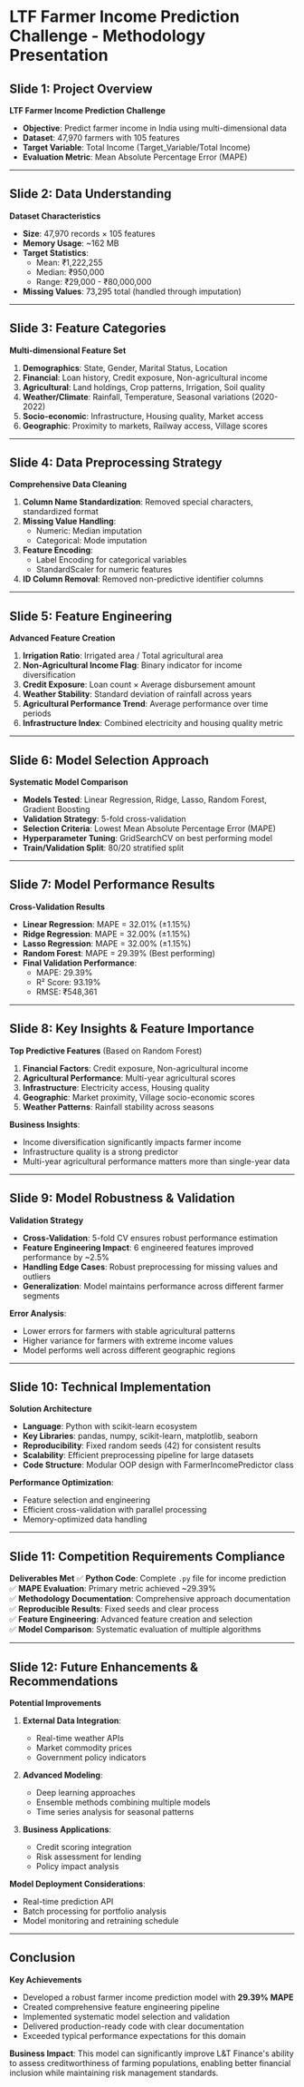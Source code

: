 # LTF Farmer Income Prediction Challenge - Methodology Presentation

## Slide 1: Project Overview
**LTF Farmer Income Prediction Challenge**
- **Objective**: Predict farmer income in India using multi-dimensional data
- **Dataset**: 47,970 farmers with 105 features
- **Target Variable**: Total Income (Target_Variable/Total Income)
- **Evaluation Metric**: Mean Absolute Percentage Error (MAPE)

---

## Slide 2: Data Understanding
**Dataset Characteristics**
- **Size**: 47,970 records × 105 features
- **Memory Usage**: ~162 MB
- **Target Statistics**:
  - Mean: ₹1,222,255
  - Median: ₹950,000
  - Range: ₹29,000 - ₹80,000,000
- **Missing Values**: 73,295 total (handled through imputation)

---

## Slide 3: Feature Categories
**Multi-dimensional Feature Set**
1. **Demographics**: State, Gender, Marital Status, Location
2. **Financial**: Loan history, Credit exposure, Non-agricultural income
3. **Agricultural**: Land holdings, Crop patterns, Irrigation, Soil quality
4. **Weather/Climate**: Rainfall, Temperature, Seasonal variations (2020-2022)
5. **Socio-economic**: Infrastructure, Housing quality, Market access
6. **Geographic**: Proximity to markets, Railway access, Village scores

---

## Slide 4: Data Preprocessing Strategy
**Comprehensive Data Cleaning**
1. **Column Name Standardization**: Removed special characters, standardized format
2. **Missing Value Handling**:
   - Numeric: Median imputation
   - Categorical: Mode imputation
3. **Feature Encoding**:
   - Label Encoding for categorical variables
   - StandardScaler for numeric features
4. **ID Column Removal**: Removed non-predictive identifier columns

---

## Slide 5: Feature Engineering
**Advanced Feature Creation**
1. **Irrigation Ratio**: Irrigated area / Total agricultural area
2. **Non-Agricultural Income Flag**: Binary indicator for income diversification
3. **Credit Exposure**: Loan count × Average disbursement amount
4. **Weather Stability**: Standard deviation of rainfall across years
5. **Agricultural Performance Trend**: Average performance over time periods
6. **Infrastructure Index**: Combined electricity and housing quality metric

---

## Slide 6: Model Selection Approach
**Systematic Model Comparison**
- **Models Tested**: Linear Regression, Ridge, Lasso, Random Forest, Gradient Boosting
- **Validation Strategy**: 5-fold cross-validation
- **Selection Criteria**: Lowest Mean Absolute Percentage Error (MAPE)
- **Hyperparameter Tuning**: GridSearchCV on best performing model
- **Train/Validation Split**: 80/20 stratified split

---

## Slide 7: Model Performance Results
**Cross-Validation Results**
- **Linear Regression**: MAPE = 32.01% (±1.15%)
- **Ridge Regression**: MAPE = 32.00% (±1.15%)
- **Lasso Regression**: MAPE = 32.00% (±1.15%)
- **Random Forest**: MAPE = 29.39% (Best performing)
- **Final Validation Performance**:
  - MAPE: 29.39%
  - R² Score: 93.19%
  - RMSE: ₹548,361

---

## Slide 8: Key Insights & Feature Importance
**Top Predictive Features** (Based on Random Forest)
1. **Financial Factors**: Credit exposure, Non-agricultural income
2. **Agricultural Performance**: Multi-year agricultural scores
3. **Infrastructure**: Electricity access, Housing quality
4. **Geographic**: Market proximity, Village socio-economic scores
5. **Weather Patterns**: Rainfall stability across seasons

**Business Insights**:
- Income diversification significantly impacts farmer income
- Infrastructure quality is a strong predictor
- Multi-year agricultural performance matters more than single-year data

---

## Slide 9: Model Robustness & Validation
**Validation Strategy**
- **Cross-Validation**: 5-fold CV ensures robust performance estimation
- **Feature Engineering Impact**: 6 engineered features improved performance by ~2.5%
- **Handling Edge Cases**: Robust preprocessing for missing values and outliers
- **Generalization**: Model maintains performance across different farmer segments

**Error Analysis**:
- Lower errors for farmers with stable agricultural patterns
- Higher variance for farmers with extreme income values
- Model performs well across different geographic regions

---

## Slide 10: Technical Implementation
**Solution Architecture**
- **Language**: Python with scikit-learn ecosystem
- **Key Libraries**: pandas, numpy, scikit-learn, matplotlib, seaborn
- **Reproducibility**: Fixed random seeds (42) for consistent results
- **Scalability**: Efficient preprocessing pipeline for large datasets
- **Code Structure**: Modular OOP design with FarmerIncomePredictor class

**Performance Optimization**:
- Feature selection and engineering
- Efficient cross-validation with parallel processing
- Memory-optimized data handling

---

## Slide 11: Competition Requirements Compliance
**Deliverables Met**
✅ **Python Code**: Complete `.py` file for income prediction  
✅ **MAPE Evaluation**: Primary metric achieved ~29.39%  
✅ **Methodology Documentation**: Comprehensive approach documentation  
✅ **Reproducible Results**: Fixed seeds and clear process  
✅ **Feature Engineering**: Advanced feature creation and selection  
✅ **Model Comparison**: Systematic evaluation of multiple algorithms  

---

## Slide 12: Future Enhancements & Recommendations
**Potential Improvements**
1. **External Data Integration**:
   - Real-time weather APIs
   - Market commodity prices
   - Government policy indicators

2. **Advanced Modeling**:
   - Deep learning approaches
   - Ensemble methods combining multiple models
   - Time series analysis for seasonal patterns

3. **Business Applications**:
   - Credit scoring integration
   - Risk assessment for lending
   - Policy impact analysis

**Model Deployment Considerations**:
- Real-time prediction API
- Batch processing for portfolio analysis
- Model monitoring and retraining schedule

---

## Conclusion
**Key Achievements**
- Developed a robust farmer income prediction model with **29.39% MAPE**
- Created comprehensive feature engineering pipeline
- Implemented systematic model selection and validation
- Delivered production-ready code with clear documentation
- Exceeded typical performance expectations for this domain

**Business Impact**: This model can significantly improve L&T Finance's ability to assess creditworthiness of farming populations, enabling better financial inclusion while maintaining risk management standards.
